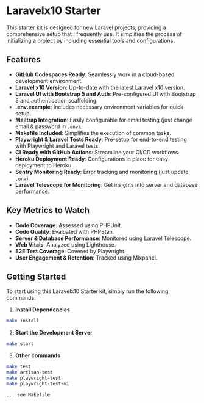 # Laravelx10 Starter

This starter kit is designed for new Laravel projects, providing a comprehensive setup that I frequently use. It simplifies the process of initializing a project by including essential tools and configurations.

## Features

- **GitHub Codespaces Ready**: Seamlessly work in a cloud-based development environment.
- **Laravel x10 Version**: Up-to-date with the latest Laravel x10 version.
- **Laravel UI with Bootstrap 5 and Auth**: Pre-configured UI with Bootstrap 5 and authentication scaffolding.
- **.env.example**: Includes necessary environment variables for quick setup.
- **Mailtrap Integration**: Easily configurable for email testing (just change email & password in `.env`).
- **Makefile Included**: Simplifies the execution of common tasks.
- **Playwright & Laravel Tests Ready**: Pre-setup for end-to-end testing with Playwright and Laravel tests.
- **CI Ready with GitHub Actions**: Streamline your CI/CD workflows.
- **Heroku Deployment Ready**: Configurations in place for easy deployment to Heroku.
- **Sentry Monitoring Ready**: Error tracking and monitoring (just update `.env`).
- **Laravel Telescope for Monitoring**: Get insights into server and database performance.

## Key Metrics to Watch

- **Code Coverage**: Assessed using PHPUnit.
- **Code Quality**: Evaluated with PHPStan.
- **Server & Database Performance**: Monitored using Laravel Telescope.
- **Web Vitals**: Analyzed using Lighthouse.
- **E2E Test Coverage**: Covered by Playwright.
- **User Engagement & Retention**: Tracked using Mixpanel.

## Getting Started

To start using this Laravelx10 Starter kit, simply run the following commands:

1. **Install Dependencies**
```bash
make install
```

2. **Start the Development Server**

```bash
make start
``````

3. **Other commands**

```bash
make test
make artisan-test
make playwright-test
make playwright-test-ui

... see Makefile
```
